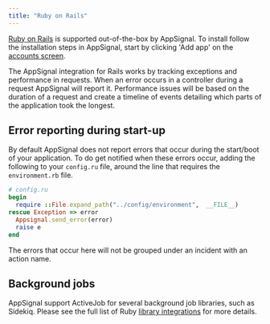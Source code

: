 ```yaml
---
title: "Ruby on Rails"
---
```


[Ruby on Rails](http://rubyonrails.org/) is supported out-of-the-box by AppSignal. To install follow the installation steps in AppSignal, start by clicking 'Add app' on the [accounts screen](https://appsignal.com/accounts).

The AppSignal integration for Rails works by tracking exceptions and performance in requests. When an error occurs in a controller during a request AppSignal will report it. Performance issues will be based on the duration of a request and create a timeline of events detailing which parts of the application took the longest.

## Error reporting during start-up

By default AppSignal does not report errors that occur during the start/boot of your application. To do get notified when these errors occur, adding the following to your `config.ru` file, around the line that requires the `environment.rb` file.

```ruby
# config.ru
begin
  require ::File.expand_path("../config/environment",  __FILE__)
rescue Exception => error
  Appsignal.send_error(error)
  raise e
end
```

The errors that occur here will not be grouped under an incident with an action name.

## Background jobs

AppSignal support ActiveJob for several background job libraries, such as Sidekiq. Please see the full list of Ruby [library integrations](/ruby/integrations) for more details.

